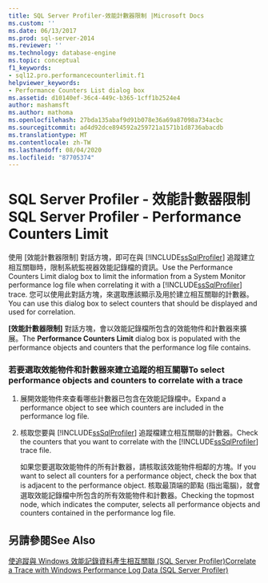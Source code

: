```yaml
---
title: SQL Server Profiler-效能計數器限制 |Microsoft Docs
ms.custom: ''
ms.date: 06/13/2017
ms.prod: sql-server-2014
ms.reviewer: ''
ms.technology: database-engine
ms.topic: conceptual
f1_keywords:
- sql12.pro.performancecounterlimit.f1
helpviewer_keywords:
- Performance Counters List dialog box
ms.assetid: d10140ef-36c4-449c-b365-1cff1b2524e4
author: mashamsft
ms.author: mathoma
ms.openlocfilehash: 27bda135abaf9d91b078e36a69a87098a734acbc
ms.sourcegitcommit: ad4d92dce894592a259721a1571b1d8736abacdb
ms.translationtype: MT
ms.contentlocale: zh-TW
ms.lasthandoff: 08/04/2020
ms.locfileid: "87705374"
---
```

# <a name="sql-server-profiler---performance-counters-limit"></a><span data-ttu-id="8548e-102">SQL Server Profiler - 效能計數器限制</span><span class="sxs-lookup"><span data-stu-id="8548e-102">SQL Server Profiler - Performance Counters Limit</span></span>
  <span data-ttu-id="8548e-103">使用 [效能計數器限制] 對話方塊，即可在與 [!INCLUDE[ssSqlProfiler](../includes/sssqlprofiler-md.md)] 追蹤建立相互關聯時，限制系統監視器效能記錄檔的資訊。</span><span class="sxs-lookup"><span data-stu-id="8548e-103">Use the Performance Counters Limit dialog box to limit the information from a System Monitor performance log file when correlating it with a [!INCLUDE[ssSqlProfiler](../includes/sssqlprofiler-md.md)] trace.</span></span> <span data-ttu-id="8548e-104">您可以使用此對話方塊，來選取應該顯示及用於建立相互關聯的計數器。</span><span class="sxs-lookup"><span data-stu-id="8548e-104">You can use this dialog box to select counters that should be displayed and used for correlation.</span></span>  
  
 <span data-ttu-id="8548e-105">**[效能計數器限制]** 對話方塊，會以效能記錄檔所包含的效能物件和計數器來擴展。</span><span class="sxs-lookup"><span data-stu-id="8548e-105">The **Performance Counters Limit** dialog box is populated with the performance objects and counters that the performance log file contains.</span></span>  
  
### <a name="to-select-performance-objects-and-counters-to-correlate-with-a-trace"></a><span data-ttu-id="8548e-106">若要選取效能物件和計數器來建立追蹤的相互關聯</span><span class="sxs-lookup"><span data-stu-id="8548e-106">To select performance objects and counters to correlate with a trace</span></span>  
  
1.  <span data-ttu-id="8548e-107">展開效能物件來查看哪些計數器已包含在效能記錄檔中。</span><span class="sxs-lookup"><span data-stu-id="8548e-107">Expand a performance object to see which counters are included in the performance log file.</span></span>  
  
2.  <span data-ttu-id="8548e-108">核取您要與 [!INCLUDE[ssSqlProfiler](../includes/sssqlprofiler-md.md)] 追蹤檔建立相互關聯的計數器。</span><span class="sxs-lookup"><span data-stu-id="8548e-108">Check the counters that you want to correlate with the [!INCLUDE[ssSqlProfiler](../includes/sssqlprofiler-md.md)] trace file.</span></span>  
  
     <span data-ttu-id="8548e-109">如果您要選取效能物件的所有計數器，請核取該效能物件相鄰的方塊。</span><span class="sxs-lookup"><span data-stu-id="8548e-109">If you want to select all counters for a performance object, check the box that is adjacent to the performance object.</span></span> <span data-ttu-id="8548e-110">核取最頂端的節點 (指出電腦)，就會選取效能記錄檔中所包含的所有效能物件和計數器。</span><span class="sxs-lookup"><span data-stu-id="8548e-110">Checking the topmost node, which indicates the computer, selects all performance objects and counters contained in the performance log file.</span></span>  
  
## <a name="see-also"></a><span data-ttu-id="8548e-111">另請參閱</span><span class="sxs-lookup"><span data-stu-id="8548e-111">See Also</span></span>  
 [<span data-ttu-id="8548e-112">使追蹤與 Windows 效能記錄資料產生相互關聯 &#40;SQL Server Profiler&#41;</span><span class="sxs-lookup"><span data-stu-id="8548e-112">Correlate a Trace with Windows Performance Log Data &#40;SQL Server Profiler&#41;</span></span>](../tools/sql-server-profiler/correlate-a-trace-with-windows-performance-log-data.md)  
  
  
